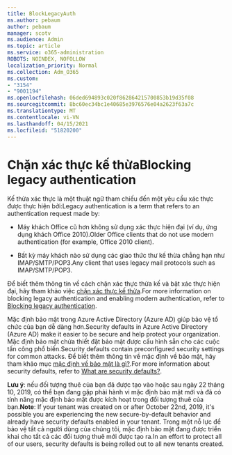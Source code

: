 ```yaml
---
title: BlockLegacyAuth
ms.author: pebaum
author: pebaum
manager: scotv
ms.audience: Admin
ms.topic: article
ms.service: o365-administration
ROBOTS: NOINDEX, NOFOLLOW
localization_priority: Normal
ms.collection: Adm_O365
ms.custom:
- "3154"
- "9001194"
ms.openlocfilehash: 06ded694893c020f862864215700853b19d35f08
ms.sourcegitcommit: 8bc60ec34bc1e40685e3976576e04a2623f63a7c
ms.translationtype: MT
ms.contentlocale: vi-VN
ms.lasthandoff: 04/15/2021
ms.locfileid: "51820200"
---
```

# <a name="blocking-legacy-authentication"></a><span data-ttu-id="5cd06-102">Chặn xác thực kế thừa</span><span class="sxs-lookup"><span data-stu-id="5cd06-102">Blocking legacy authentication</span></span>

<span data-ttu-id="5cd06-103">Kế thừa xác thực là một thuật ngữ tham chiếu đến một yêu cầu xác thực được thực hiện bởi:</span><span class="sxs-lookup"><span data-stu-id="5cd06-103">Legacy authentication is a term that refers to an authentication request made by:</span></span>

- <span data-ttu-id="5cd06-104">Máy khách Office cũ hơn không sử dụng xác thực hiện đại (ví dụ, ứng dụng khách Office 2010).</span><span class="sxs-lookup"><span data-stu-id="5cd06-104">Older Office clients that do not use modern authentication (for example, Office 2010 client).</span></span>

- <span data-ttu-id="5cd06-105">Bất kỳ máy khách nào sử dụng các giao thức thư kế thừa chẳng hạn như IMAP/SMTP/POP3.</span><span class="sxs-lookup"><span data-stu-id="5cd06-105">Any client that uses legacy mail protocols such as IMAP/SMTP/POP3.</span></span>

<span data-ttu-id="5cd06-106">Để biết thêm thông tin về cách chặn xác thực thừa kế và bật xác thực hiện đại, hãy tham khảo việc [chặn xác thực kế thừa](https://docs.microsoft.com/azure/active-directory/conditional-access/concept-conditional-access-block-legacy-authentication).</span><span class="sxs-lookup"><span data-stu-id="5cd06-106">For more information on blocking legacy authentication and enabling modern authentication, refer to [Blocking legacy authentication](https://docs.microsoft.com/azure/active-directory/conditional-access/concept-conditional-access-block-legacy-authentication).</span></span>

<span data-ttu-id="5cd06-107">Mặc định bảo mật trong Azure Active Directory (Azure AD) giúp bảo vệ tổ chức của bạn dễ dàng hơn.</span><span class="sxs-lookup"><span data-stu-id="5cd06-107">Security defaults in Azure Active Directory (Azure AD) make it easier to be secure and help protect your organization.</span></span> <span data-ttu-id="5cd06-108">Mặc định bảo mật chứa thiết đặt bảo mật được cấu hình sẵn cho các cuộc tấn công phổ biến.</span><span class="sxs-lookup"><span data-stu-id="5cd06-108">Security defaults contain preconfigured security settings for common attacks.</span></span>
<span data-ttu-id="5cd06-109">Để biết thêm thông tin về mặc định về bảo mật, hãy tham khảo mục [mặc định về bảo mật là gì?](https://docs.microsoft.com/azure/active-directory/fundamentals/concept-fundamentals-security-defaults).</span><span class="sxs-lookup"><span data-stu-id="5cd06-109">For more information about security defaults, refer to [What are security defaults?](https://docs.microsoft.com/azure/active-directory/fundamentals/concept-fundamentals-security-defaults).</span></span> 

<span data-ttu-id="5cd06-110">**Lưu ý**: nếu đối tượng thuê của bạn đã được tạo vào hoặc sau ngày 22 tháng 10, 2019, có thể bạn đang gặp phải hành vi mặc định bảo mật mới và đã có tính năng mặc định bảo mật được kích hoạt trong đối tượng thuê của bạn.</span><span class="sxs-lookup"><span data-stu-id="5cd06-110">**Note**:  If your tenant was created on or after October 22nd, 2019, it's possible you are experiencing the new secure-by-default behavior and already have security defaults enabled in your tenant.</span></span>  <span data-ttu-id="5cd06-111">Trong một nỗ lực để bảo vệ tất cả người dùng của chúng tôi, mặc định bảo mật đang được triển khai cho tất cả các đối tượng thuê mới được tạo ra.</span><span class="sxs-lookup"><span data-stu-id="5cd06-111">In an effort to protect all of our users, security defaults is being rolled out to all new tenants created.</span></span>
